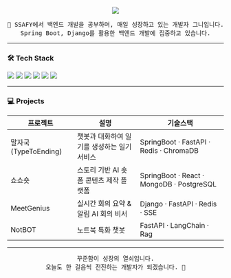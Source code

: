 <p align="center">
  <img src="https://capsule-render.vercel.app/api?type=waving&color=gradient&height=180&section=header&text=Hi!%20I'm%20그니&fontSize=40&fontColor=ffffff" />
</p>

<p align="center">
  <samp>
    🌱 SSAFY에서 백엔드 개발을 공부하며, 매일 성장하고 있는 개발자 그니입니다.<br>
    Spring Boot, Django를 활용한 백엔드 개발에 집중하고 있습니다.
  </samp>
</p>

---

### 🛠️ Tech Stack
<p>
  <img src="https://img.shields.io/badge/Java-007396?style=flat&logo=java&logoColor=white"/>
  <img src="https://img.shields.io/badge/Spring Boot-6DB33F?style=flat&logo=springboot&logoColor=white"/>
  <img src="https://img.shields.io/badge/FastAPI-009688?style=flat&logo=fastapi&logoColor=white"/>
  <img src="https://img.shields.io/badge/MySQL-4479A1?style=flat&logo=mysql&logoColor=white"/>
  <img src="https://img.shields.io/badge/Redis-DC382D?style=flat&logo=redis&logoColor=white"/>
  <img src="https://img.shields.io/badge/Docker-2496ED?style=flat&logo=docker&logoColor=white"/>
</p>

---


### 💻 Projects

| 프로젝트 | 설명 | 기술스택 |
|----------|------|----------|
| 말자국 (TypeToEnding) | 챗봇과 대화하여 일기를 생성하는 일기 서비스 | SpringBoot · FastAPI · Redis · ChromaDB |
| 쇼쇼숏 | 스토리 기반 AI 숏폼 콘텐츠 제작 플랫폼 | SpringBoot · React · MongoDB · PostgreSQL |
| MeetGenius | 실시간 회의 요약 & 알림 AI 회의 비서 | Django · FastAPI · Redis · SSE |
| NotBOT | 노트북 특화 챗봇 | FastAPI · LangChain · Rag |

---

<p align="center">
  <samp>
    꾸준함이 성장의 열쇠입니다. <br>오늘도 한 걸음씩 전진하는 개발자가 되겠습니다. 🌱
  </samp>
</p>
